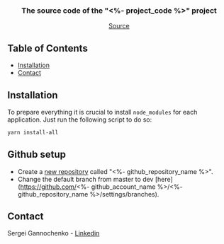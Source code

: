 <p align="center">
  <!--
  <a href="https://github.com/<%- github_account_name %>/<%- github_repository_name %>">
    <img src="images/logo.png" alt="Logo" width="80" height="80">
  </a>
  -->

<h3 align="center">The source code of the "<%- project_code %>" project</h3>

  <p align="center">
    <a href="https://github.com/c/<%- github_repository_name %>">Source</a>
  </p>
</p>

## Table of Contents

* [Installation](#installation)
* [Contact](#contact)

## Installation

To prepare everything it is crucial to install `node_modules` for each application.
Just run the following script to do so:

~~~bash
yarn install-all
~~~

## Github setup

* Create a [new repository](https://github.com/new) called "<%- github_repository_name %>".
* Change the default branch from master to dev [here](https://github.com/<%- github_account_name %>/<%- github_repository_name %>/settings/branches).

## Contact

Sergei Gannochenko - [Linkedin](https://www.linkedin.com/in/gannochenko/)

